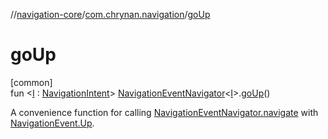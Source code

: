 //[navigation-core](../../index.md)/[com.chrynan.navigation](index.md)/[goUp](go-up.md)

# goUp

[common]\
fun &lt;[I](go-up.md) : [NavigationIntent](-navigation-intent/index.md)&gt; [NavigationEventNavigator](-navigation-event-navigator/index.md)&lt;[I](go-up.md)&gt;.[goUp](go-up.md)()

A convenience function for calling [NavigationEventNavigator.navigate](-navigation-event-navigator/navigate.md) with [NavigationEvent.Up](-navigation-event/-up/index.md).
